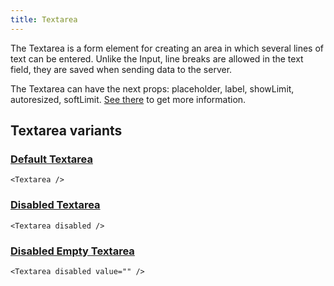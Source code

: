 ```yaml
---
title: Textarea
---
```


The Textarea is a form element for creating an area in which several lines of text can be entered. Unlike the Input, line breaks are allowed in the text field, they are saved when sending data to the server.

The Textarea can have the next props: placeholder, label, showLimit, autoresized, softLimit. [See there](/storybook/?path=/docs/core-inputs-textarea--docs) to get more information.

## Textarea variants

### [Default Textarea](/storybook/?path=/story/core-inputs-textarea--default-textarea)

```tsx
<Textarea />
```

### [Disabled Textarea](/storybook/?path=/story/core-inputs-textarea--disabled-textarea)

```tsx
<Textarea disabled />
```

### [Disabled Empty Textarea](/storybook/?path=/story/core-inputs-textarea--disabled-empty-textarea)

```tsx
<Textarea disabled value="" />
```
